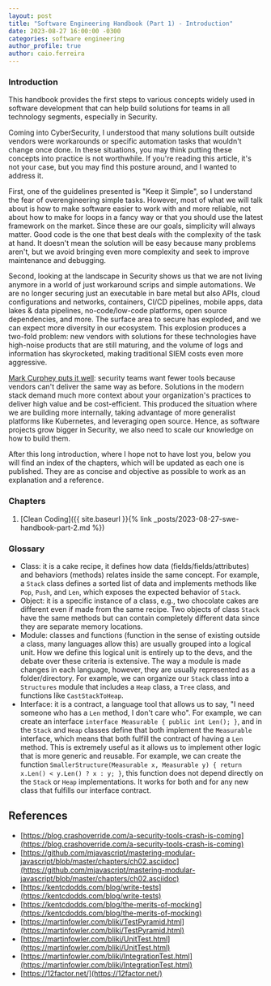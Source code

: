 ```yaml
---
layout: post
title: "Software Engineering Handbook (Part 1) - Introduction"
date: 2023-08-27 16:00:00 -0300
categories: software engineering
author_profile: true
author: caio.ferreira
---
```


### Introduction

This handbook provides the first steps to various concepts widely used in software development that can help build solutions for teams in all technology segments, especially in Security.

Coming into CyberSecurity, I understood that many solutions built outside vendors were workarounds or specific automation tasks that wouldn't change once done. In these situations, you may think putting these concepts into practice is not worthwhile. If you're reading this article, it's not your case, but you may find this posture around, and I wanted to address it.

First, one of the guidelines presented is "Keep it Simple", so I understand the fear of overengineering simple tasks. However, most of what we will talk about is how to make software easier to work with and more reliable, not about how to make for loops in a fancy way or that you should use the latest framework on the market. Since these are our goals, simplicity will always matter. Good code is the one that best deals with the complexity of the task at hand. It doesn't mean the solution will be easy because many problems aren't, but we avoid bringing even more complexity and seek to improve maintenance and debugging.

Second, looking at the landscape in Security shows us that we are not living anymore in a world of just workaround scrips and simple automations. We are no longer securing just an executable in bare metal but also APIs, cloud configurations and networks, containers, CI/CD pipelines, mobile apps, data lakes & data pipelines, no-code/low-code platforms, open source dependencies, and more. The surface area to secure has exploded, and we can expect more diversity in our ecosystem. This explosion produces a two-fold problem: new vendors with solutions for these technologies have high-noise products that are still maturing, and the volume of logs and information has skyrocketed, making traditional SIEM costs even more aggressive.

[Mark Curphey puts it well](https://blog.crashoverride.com/a-security-tools-crash-is-coming): security teams want fewer tools because vendors can't deliver the same way as before. Solutions in the modern stack demand much more context about your organization's practices to deliver high value and be cost-efficient. This produced the situation where we are building more internally, taking advantage of more generalist platforms like Kubernetes, and leveraging open source. Hence, as software projects grow bigger in Security, we also need to scale our knowledge on how to build them.

After this long introduction, where I hope not to have lost you, below you will find an index of the chapters, which will be updated as each one is published. They are as concise and objective as possible to work as an explanation and a reference.

### Chapters

1. [Clean Coding]({{ site.baseurl }}{% link _posts/2023-08-27-swe-handbook-part-2.md %})

### Glossary

- Class: it is a cake recipe, it defines how data (fields/fields/attributes) and behaviors (methods) relates inside the same concept. For example, a `Stack` class defines a sorted list of data and implements methods like `Pop`, `Push`, and `Len`, which exposes the expected behavior of `Stack`.
- Object: it is a specific instance of a class, e.g., two chocolate cakes are different even if made from the same recipe. Two objects of class `Stack` have the same methods but can contain completely different data since they are separate memory locations.
- Module: classes and functions (function in the sense of existing outside a class, many languages allow this) are usually grouped into a logical unit. How we define this logical unit is entirely up to the devs, and the debate over these criteria is extensive. The way a module is made changes in each language, however, they are usually represented as a folder/directory. For example, we can organize our `Stack` class into a `Structures` module that includes a `Heap` class, a `Tree` class, and functions like `CastStackToHeap`.
- Interface: it is a contract, a language tool that allows us to say, "I need someone who has a `Len` method, I don't care who". For example, we can create an interface `interface Measurable { public int Len(); }`, and in the `Stack` and `Heap` classes define that both implement the `Measurable` interface, which means that both fulfill the contract of having a `Len` method. This is extremely useful as it allows us to implement other logic that is more generic and reusable. For example, we can create the function `SmallerStructure(Measurable x, Measurable y) { return x.Len() < y.Len() ? x : y; }`, this function does not depend directly on the `Stack` or `Heap` implementations. It works for both and for any new class that fulfills our interface contract.

## References

- [https://blog.crashoverride.com/a-security-tools-crash-is-coming](https://blog.crashoverride.com/a-security-tools-crash-is-coming)
- [https://github.com/mjavascript/mastering-modular-javascript/blob/master/chapters/ch02.asciidoc](https://github.com/mjavascript/mastering-modular-javascript/blob/master/chapters/ch02.asciidoc)
- [https://kentcdodds.com/blog/write-tests](https://kentcdodds.com/blog/write-tests)
- [https://kentcdodds.com/blog/the-merits-of-mocking](https://kentcdodds.com/blog/the-merits-of-mocking)
- [https://martinfowler.com/bliki/TestPyramid.html](https://martinfowler.com/bliki/TestPyramid.html)
- [https://martinfowler.com/bliki/UnitTest.html](https://martinfowler.com/bliki/UnitTest.html)
- [https://martinfowler.com/bliki/IntegrationTest.html](https://martinfowler.com/bliki/IntegrationTest.html)
- [https://12factor.net/](https://12factor.net/)

